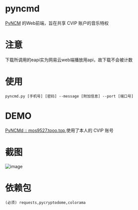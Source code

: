 # pyncmd
[PyNCM](https://github.com/greats3an/pyncm) 的Web前端，旨在共享 CVIP 账户的音乐特权

# 注意
下载所调用的eapi实为网易云web端播放用api，故下载不会被计数

# 使用
    pyncmd.py [手机号] [密码] --message [附加信息] --port [端口号]

# DEMO
[PyNCMd :: mos9527.tooo.top](https://mos9527.tooo.top/ncm),使用了本人的 CVIP 账号

# 截图
![image](https://raw.githubusercontent.com/greats3an/pyncmd/master/screenshot/shot1.bmp)

# 依赖包

    (必须) requests,pycryptodome,colorama